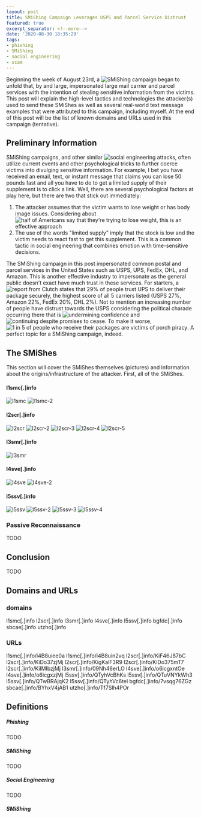```yaml
---
layout: post
title: SMiShing Campaign Leverages USPS and Parcel Service Distrust
featured: true
excerpt_separator: <!--more-->
date: '2020-08-30 18:35:29'
tags:
- phishing
- SMiShing
- social engineering
- scam
---
```


Beginning the week of August 23rd, a ![SMiShing](#smishing) campaign began to unfold that, by and large, impersonated large mail carrier and parcel services with the intention of stealing sensitive information from the victims. This post will explain the high-level tactics and technologies the attacker(s) used to send these SMiShes as well as several real-world text message examples that were attributed to this campaign, including myself. At the end of this post will be the list of known domains and URLs used in this campaign (tentative).
<!--more-->
## Preliminary Information

SMiShing campaigns, and other similar ![social engineering](#socialengineering) attacks, often utilize current events and other psychological tricks to further coerce victims into divulging sensitive information. For example, I bet you have received an email, text, or instant message that claims you can lose 50 pounds fast and all you have to do to get a limited supply of their supplement is to click a link. Well, there are several psychological factors at play here, but there are two that stick out immediately:

1. The attacker assumes that the victim wants to lose weight or has body image issues. Considering about ![half of Americans say that they're trying to lose weight](https://time.com/5334532/weight-loss-americans/), this is an effective approach
2. The use of the words "limited supply" imply that the stock is low and the victim needs to react fast to get this supplement. This is a common tactic in social engineering that combines emotion with time-sensitive decisions.

The SMiShing campaign in this post impersonated common postal and parcel services in the United States such as USPS, UPS, FedEx, DHL, and Amazon. This is another effective industry to impersonate as the general public doesn't exact have much trust in these services. For starters, a ![report from Clutch](https://clutch.co/logistics/resources/package-theft-statistics-people-trust-ups-most-deliver-packages-safely) states that 29% of people trust UPS to deliver their package securely, the highest score of all 5 carriers listed (USPS 27%, Amazon 22%, FedEx 20%, DHL 2%). Not to mention an increasing number of people have distrust towards the USPS considering the political charade occurring there that is ![undermining confidence](https://www.theguardian.com/us-news/2020/aug/20/trump-usps-attacks-vote-by-mail-confidence) and ![continuing despite promises to cease](https://www.forbes.com/sites/andrewsolender/2020/08/19/reports-of-dismantled-usps-sorting-machines-continue-despite-dejoy-announcing-halt/#7a6bd2c026b9). To make it worse, ![1 in 5 of people who receive their packages are victims of porch piracy](https://www.valuepenguin.com/nearly-one-in-five-consumers-experienced-package-theft-since-start-of-quarantine). A perfect topic for a SMiShing campaign, indeed.

## The SMiShes

This section will cover the SMiShes themselves (pictures) and information about the origins/infrastructure of the attacker. First, all of the SMiShes.

#### l1smc[.]info

![l1smc](/content/images/08-30-2020/l1smc.PNG)
![l1smc-2](/content/images/08-30-2020/l1smc-2.PNG)

#### l2scr[.]info

![l2scr](/content/images/08-30-2020/l2scr.PNG)
![l2scr-2](/content/images/08-30-2020/l2scr-2.png)
![l2scr-3](/content/images/08-30-2020/l2scr-3.PNG)
![l2scr-4](/content/images/08-30-2020/l2scr-4.PNG)
![l2scr-5](/content/images/08-30-2020/l2scr-5.PNG)

#### l3smr[.]info

![l3smr](/content/images/08-30-2020/l3smr.png)

#### l4sve[.]info

![l4sve](/content/images/08-30-2020/l1smc.png)
![l4sve-2](/content/images/08-30-2020/l1smc.PNG)

#### l5ssv[.]info

![l5ssv](/content/images/08-30-2020/l1smc.PNG)
![l5ssv-2](/content/images/08-30-2020/l1smc.PNG)
![l5ssv-3](/content/images/08-30-2020/l1smc.PNG)
![l5ssv-4](/content/images/08-30-2020/l1smc.PNG)

### Passive Reconnaissance

TODO

## Conclusion

TODO

## Domains and URLs

### domains

l1smc[.]info
l2scr[.]info
l3smr[.]info
l4sve[.]info
l5ssv[.]info
bgfdc[.]info
sbcae[.]info
utzho[.]info

### URLs

l1smc[.]info/i4B8uiee0a
l1smc[.]info/i4B8uin2vq
l2scr[.]info/KiF46J87bC
l2scr[.]info/KiDo37zjMj
l2scr[.]info/KigKalF3R9
l2scr[.]info/KiDo375mT7
l2scr[.]info/KilMlbzjMj
l3smr[.]info/09Nh46erLO
l4sve[.]info/o6icgxntOe
l4sve[.]info/o6icgxzjMj
l5ssv[.]info/QTyhVcBhKs
l5ssv[.]info/QTuVNYkWh3
l5ssv[.]info/QTwBRAjqK2
l5ssv[.]info/QTyhVc6tel
bgfdc[.]info/7vsqg76ZGz
sbcae[.]info/BYhxV4jAB1
utzho[.]info/Tf7Slh4POr

## Definitions

##### Phishing

TODO

##### SMiShing

TODO

##### Social Engineering

TODO

##### SMiShing
